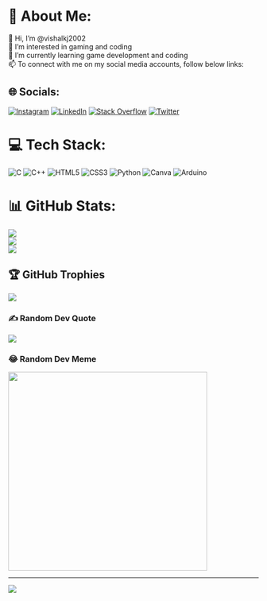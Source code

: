 # 💫 About Me:
👋 Hi, I’m @vishalkj2002<br>👀 I’m interested in gaming and coding<br>🌱 I’m currently learning game development and coding<br>📫 To connect with me on my social media accounts, follow below links:


## 🌐 Socials:
[![Instagram](https://img.shields.io/badge/Instagram-%23E4405F.svg?logo=Instagram&logoColor=white)](https://instagram.com/mrcotch) [![LinkedIn](https://img.shields.io/badge/LinkedIn-%230077B5.svg?logo=linkedin&logoColor=white)](https://linkedin.com/in/vishalkj2002) [![Stack Overflow](https://img.shields.io/badge/-Stackoverflow-FE7A16?logo=stack-overflow&logoColor=white)](https://stackoverflow.com/users/21595169) [![Twitter](https://img.shields.io/badge/Twitter-%231DA1F2.svg?logo=Twitter&logoColor=white)](https://twitter.com/imrcotch) 

# 💻 Tech Stack:
![C](https://img.shields.io/badge/c-%2300599C.svg?style=for-the-badge&logo=c&logoColor=white) ![C++](https://img.shields.io/badge/c++-%2300599C.svg?style=for-the-badge&logo=c%2B%2B&logoColor=white) ![HTML5](https://img.shields.io/badge/html5-%23E34F26.svg?style=for-the-badge&logo=html5&logoColor=white) ![CSS3](https://img.shields.io/badge/css3-%231572B6.svg?style=for-the-badge&logo=css3&logoColor=white) ![Python](https://img.shields.io/badge/python-3670A0?style=for-the-badge&logo=python&logoColor=ffdd54) ![Canva](https://img.shields.io/badge/Canva-%2300C4CC.svg?style=for-the-badge&logo=Canva&logoColor=white) ![Arduino](https://img.shields.io/badge/-Arduino-00979D?style=for-the-badge&logo=Arduino&logoColor=white)
# 📊 GitHub Stats:
![](https://github-readme-stats.vercel.app/api?username=vishalkj2002&theme=monokai&hide_border=false&include_all_commits=true&count_private=true)<br/>
![](https://github-readme-streak-stats.herokuapp.com/?user=vishalkj2002&theme=monokai&hide_border=false)<br/>
![](https://github-readme-stats.vercel.app/api/top-langs/?username=vishalkj2002&theme=monokai&hide_border=false&include_all_commits=true&count_private=true&layout=compact)

## 🏆 GitHub Trophies
![](https://github-profile-trophy.vercel.app/?username=vishalkj2002&theme=monokai&no-frame=false&no-bg=false&margin-w=4)

### ✍️ Random Dev Quote
![](https://quotes-github-readme.vercel.app/api?type=horizontal&theme=radical)

### 😂 Random Dev Meme
<img src='https://randommeme-five.vercel.app/' style="height: 400px;"/>

---
[![](https://visitcount.itsvg.in/api?id=vishalkj2002&icon=0&color=4)](https://visitcount.itsvg.in)

<!-- Proudly created with GPRM ( https://gprm.itsvg.in ) -->
